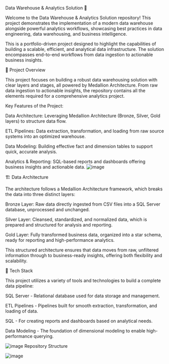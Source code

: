 

Data Warehouse & Analytics Solution 🚀

Welcome to the Data Warehouse & Analytics Solution repository! This project demonstrates the implementation of a modern data warehouse alongside powerful analytics workflows, showcasing best practices in data engineering, data warehousing, and business intelligence.

This is a portfolio-driven project designed to highlight the capabilities of building a scalable, efficient, and analytical data infrastructure. The solution encompasses end-to-end workflows from data ingestion to actionable business insights.


🚀 Project Overview

This project focuses on building a robust data warehousing solution with clear layers and stages, all powered by Medallion Architecture. From raw data ingestion to actionable insights, the repository contains all the elements required for a comprehensive analytics project.

Key Features of the Project:

Data Architecture: Leveraging Medallion Architecture (Bronze, Silver, Gold layers) to structure data flow.

ETL Pipelines: Data extraction, transformation, and loading from raw source systems into an optimized warehouse.

Data Modeling: Building effective fact and dimension tables to support quick, accurate analysis.

Analytics & Reporting: SQL-based reports and dashboards offering business insights and actionable data.
![image](https://github.com/user-attachments/assets/bf73fc54-ddbb-41b5-b5cc-a098be4517ff)


🏗️ Data Architecture

The architecture follows a Medallion Architecture framework, which breaks the data into three distinct layers:

Bronze Layer: Raw data directly ingested from CSV files into a SQL Server database, unprocessed and unchanged.

Silver Layer: Cleansed, standardized, and normalized data, which is prepared and structured for analysis and reporting.

Gold Layer: Fully transformed business data, organized into a star schema, ready for reporting and high-performance analytics.

This structured architecture ensures that data moves from raw, unfiltered information through to business-ready insights, offering both flexibility and scalability.



🔧 Tech Stack

This project utilizes a variety of tools and technologies to build a complete data pipeline:

SQL Server - Relational database used for data storage and management.

ETL Pipelines - Pipelines built for smooth extraction, transformation, and loading of data.

SQL - For creating reports and dashboards based on analytical needs.

Data Modeling - The foundation of dimensional modeling to enable high-performance querying.


![image](https://github.com/user-attachments/assets/5764a54c-7afe-4465-8c25-e4ab412228e9)
Repository Structure

![image](https://github.com/user-attachments/assets/be747d06-6801-49a4-b2f2-0a59cab9b778)
